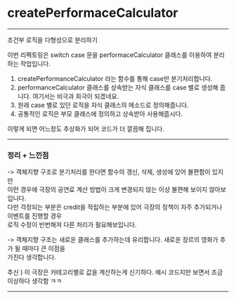 # createPerformaceCalculator
   
* * *
   
조건부 로직을 다형성으로 분리하기   
   
이번 리펙토링은 switch case 문을 performaceCalculator 클래스를 이용하여 분리하는 작업입니다.   
   
1. createPerformanceCalculator 라는 함수를 통해 case만 분기처리합니다.   
2. performanceCalculator 클래스를 상속받는 자식 클래스를 case 별로 생성해 줍니다. 여기서는 비극과 희극이 되겠네요.   
3. 원래 case 별로 있던 로직을 자식 클래스의 메소드로 정의해줍니다.   
4. 공통적인 로직은 부모 클래스에 정의하고 상속받아 사용해줍시다.   
   
이렇게 되면 어느정도 추상화가 되어 코드가 더 깔끔해 집니다.   

* * *
   
### 정리 + 느낀점
   
-> 객체지향 구조로 분기처리를 한다면 함수의 갱신, 삭제, 생성에 있어 불편함이 있지만   
이런 경우에 극장의 공연료 계산 방법이 크게 변경되지 않는 이상 불편해 보이지 않아보입니다.   
다만 걱정되는 부분은 credit을 적립하는 부분에 있어 극장의 정책이 자주 추가되거나 이벤트를 진행할 경우   
로직 수정이 빈번해져 다른 처리가 필요해보입니다.   
   
-> 객체지향 구조는 새로운 클래스를 추가하는데 유리합니다. 새로운 장르의 영화가 추가 될 때마다 큰 이점을  
가진다 생각합니다.   
   
추신 ) 이 극장은 카테고리별로 값을 계산하는게 신기하다. 예시 코드지만 보면서 조금 이상하다 생각함 ㅋㅋ   
   
* * *

